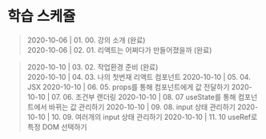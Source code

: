 # 학습 스케쥴

> 2020-10-06 | 01. 00. 강의 소개 (완료)  
> 2020-10-06 | 02. 01. 리액트는 어쩌다가 만들어졌을까 (완료)

> 2020-10-10 | 03. 02. 작업환경 준비 (완료)  
> 2020-10-10 | 04. 03. 나의 첫번재 리액트 컴포넌트
> 2020-10-10 | 05. 04. JSX
> 2020-10-10 | 06. 05. props를 통해 컴포넌트에게 값 전달하기
> 2020-10-10 | 07. 06. 조건부 랜더링
> 2020-10-10 | 08. 07 useState를 통해 컴포넌트에서 바뀌는 값 관리하기
> 2020-10-10 | 09. 08. input 상태 관리하기
> 2020-10-10 | 10. 09. 여러개의 input 상태 관리하기
> 2020-10-10 | 11. 10 useRef로 특정 DOM 선택하기
